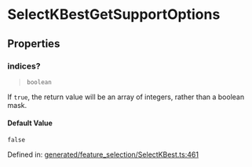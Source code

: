 # SelectKBestGetSupportOptions

## Properties

### indices?

> `boolean`

If `true`, the return value will be an array of integers, rather than a boolean mask.

#### Default Value

`false`

Defined in:  [generated/feature\_selection/SelectKBest.ts:461](https://github.com/transitive-bullshit/scikit-learn-ts/blob/122b3c0/packages/sklearn/src/generated/feature_selection/SelectKBest.ts#L461)
